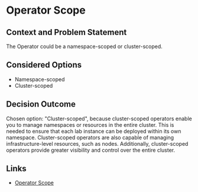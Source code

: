 # Operator Scope

## Context and Problem Statement

The Operator could be a namespace-scoped or cluster-scoped.

## Considered Options

* Namespace-scoped
* Cluster-scoped

## Decision Outcome

Chosen option: "Cluster-scoped", because cluster-scoped operators enable you to manage namespaces or resources in the entire cluster. This is needed to ensure that each lab instance can be deployed within its own namespace. Cluster-scoped operators are also capable of managing infrastructure-level resources, such as nodes. Additionally, cluster-scoped operators provide greater visibility and control over the entire cluster.

## Links

* [Operator Scope](https://sdk.operatorframework.io/docs/building-operators/golang/operator-scope/)
